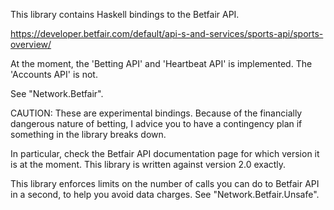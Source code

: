 This library contains Haskell bindings to the Betfair API.

<https://developer.betfair.com/default/api-s-and-services/sports-api/sports-overview/>

At the moment, the 'Betting API' and 'Heartbeat API' is implemented.
The 'Accounts API' is not.

See "Network.Betfair".

CAUTION: These are experimental bindings. Because of the financially
dangerous nature of betting, I advice you to have a contingency plan if
something in the library breaks down.

In particular, check the Betfair API documentation page for which version
it is at the moment. This library is written against version 2.0 exactly.

This library enforces limits on the number of calls you can do to Betfair
API in a second, to help you avoid data charges. See
"Network.Betfair.Unsafe".

